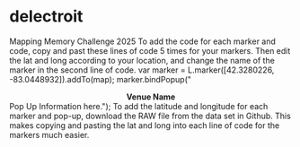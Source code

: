 # delectroit
Mapping Memory Challenge 2025
To add the code for each marker and code, copy and past these lines of code 5 times for your markers.
Then edit the lat and long according to your location, and change the name of the marker in the second line of code.
var marker = L.marker([42.3280226, -83.0448932]).addTo(map);
marker.bindPopup("<b><center>Venue Name</center></b>Pop Up Information here.");
To add the latitude and longitude for each marker and pop-up, download the RAW file from the data set in Github. 
This makes copying and pasting the lat and long into each line of code for the markers much easier.